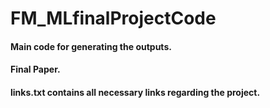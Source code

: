 # FM_MLfinalProjectCode

#### Main code for generating the outputs.
#### Final Paper.

#### links.txt contains all necessary links regarding the project.
